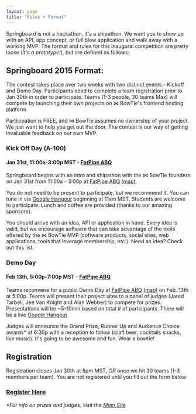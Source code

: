 ```yaml
---
layout: page
title: "Rules + Format"
---
```


Springboard is not a hackathon, it's a shipathon. We want you to show up with an API, app concept, or full blow application and walk away with a working MVP. The format and rules for this inaugural competition are pretty loose (_it's a prototype!_), but are defined as follows:

## Springboard 2015 Format:

The contest takes place over two weeks with two distinct events - Kickoff and Demo Day. Participants need to complete a team registration prior to Jan 30th in order to participate. Teams (1-3 people, 30 teams Max) will compete by launching their own projects on ⋈ BowTie's frontend hosting platform.

Participation is FREE, and ⋈ BowTie assumes no ownership of your project. We just want to help you get out the door. The contest is our way of getting invaluable feedback on our own MVP.

### Kick Off Day (A-100)

#### Jan 31st, 11:00a-3:00p MST - [FatPipe ABQ](http://fatpipeabq.com)

Springboard begins with an intro and shipathon with the ⋈ BowTie founders on Jan 31st from 11:00a - 3:00p at [FatPipe ABQ](http://fatpipeabq.com) [(map)](https://www.google.com/maps/place/200+Broadway+Blvd+NE,+Albuquerque,+NM+87102/@35.084701,-106.6440609,17z/data=!3m1!4b1!4m2!3m1!1s0x87220cbc7ce053b3:0x87a438e1b38abc21).

You do not need to be present to participate, but we recommend it. You can tune in via [Google Hangout](https://www.youtube.com/watch?v=wYPIYfhhvUo "A-100 Live Feed") beginning at 11am MST. Students are welcome to participate. Lunch and coffee are provided (thanks to our amazing sponsors).

You should arrive with an idea, API or application in hand. Every idea is valid, but we encourage software that can take advantage of the tools offered by the ⋈ BowTie MVP (software products, social sites, web applications, tools that leverage membership, etc.). Need an idea? Check out this list.


### Demo Day

#### Feb 13th, 5:00p-7:00p MST - [FatPipe ABQ](http://fatpipeabq.com)

Teams reconvene for a public Demo Day at [FatPipe ABQ](http://fatpipeabq.com) [(map)](https://www.google.com/maps/place/200+Broadway+Blvd+NE,+Albuquerque,+NM+87102/@35.084701,-106.6440609,17z/data=!3m1!4b1!4m2!3m1!1s0x87220cbc7ce053b3:0x87a438e1b38abc21) on Feb. 13th at 5:00p. Teams will present their project sites to a panel of judges (Jared Tarbell, Jee Van Knight and Alan Webber) to compete for prizes. Presentations will be ~5-10min based on total # of participants. There will be a live [Google Hangout](https://www.youtube.com/watch?v=o9PqIxmzBtY "Demo Day Live Feed")

Judges will announce the Grand Prize, Runner Up and Audience Choice awards* at 6:30p with a reception to follow (craft beer, cocktails snacks, live music). It's going to be awesome and fun. Wear a bowtie!

## Registration
Registration closes Jan 30th at 8pm MST, _OR_ once we hit 30 teams (1-3 members per team). You are not registered until you fill out the form below:

### [Register Here](https://docs.google.com/forms/d/1xDPgTLqizqkUj2oD80bUzgM4oEkEjUU7aw-UG4tedjk/viewform "Team Registration Form")

_*For info on prizes and judges, visit the [Main Site](/)_
